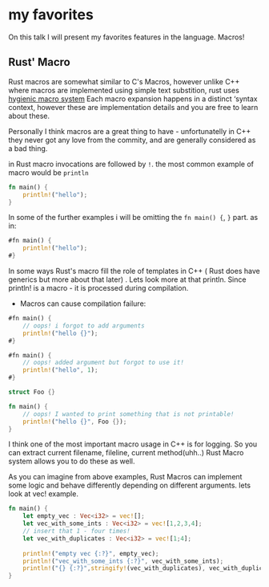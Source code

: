 # my favorites
On this talk I will present my favorites features in the language.
Macros!

## Rust' Macro

Rust macros are somewhat similar to C's Macros, however unlike C++ where macros are implemented using simple text substition, rust uses [hygienic macro system](https://en.wikipedia.org/wiki/Hygienic_macro) Each macro expansion happens in a distinct ‘syntax context, however these are implementation details and you are free to learn about these.

Personally I think macros are a great thing to have - unfortunatelly in C++ they never got any love from the commity, and are generally considered as a bad thing. 

in Rust macro invocations are followed by `!`. the most common example of macro would be `println`

```rust
fn main() {
    println!("hello");
}
```
In some of the further examples i will be omitting the `fn main() {`, `}` part. as in:

```rust
#fn main() {
    println!("hello");
#}
```

In some ways Rust's macro fill the role of templates in C++ ( Rust does have generics but more about that later) . Lets look more at that println. 
Since println! is a macro - it is processed during compilation.

* Macros can cause compilation failure:
```rust
#fn main() {
    // oops! i forgot to add arguments
    println!("hello {}");
#}
```
```rust
#fn main() {
    // oops! added argument but forgot to use it!
    println!("hello", 1);
#}
```

```rust
struct Foo {}

fn main() {
    // oops! I wanted to print something that is not printable!
    println!("hello {}", Foo {});
}
```

I think one of the most important macro usage in C++ is for logging. So you can extract current filename, fileline, current method(uhh..) Rust Macro system allows you to do these as well.

As you can imagine from above examples, Rust Macros can implement some logic and behave differently depending on different arguments. lets look at vec! example.
```rust 
fn main() {
	let empty_vec : Vec<i32> = vec![];
	let vec_with_some_ints : Vec<i32> = vec![1,2,3,4];
	// insert that 1 - four times!
	let vec_with_duplicates : Vec<i32> = vec![1;4];
	
	println!("empty vec {:?}", empty_vec);
	println!("vec_with_some_ints {:?}", vec_with_some_ints);
	println!("{} {:?}",stringify!(vec_with_duplicates), vec_with_duplicates);
}
```